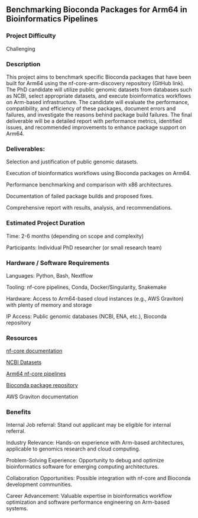 ## Benchmarking Bioconda Packages for Arm64 in Bioinformatics Pipelines


### Project Difficulty

Challenging

### Description

This project aims to benchmark specific Bioconda packages that have been built for Arm64 using the nf-core-arm-discovery repository (GitHub link). The PhD candidate will utilize public genomic datasets from databases such as NCBI, select appropriate datasets, and execute bioinformatics workflows on Arm-based infrastructure. The candidate will evaluate the performance, compatibility, and efficiency of these packages, document errors and failures, and investigate the reasons behind package build failures. The final deliverable will be a detailed report with performance metrics, identified issues, and recommended improvements to enhance package support on Arm64.

### Deliverables:

Selection and justification of public genomic datasets.

Execution of bioinformatics workflows using Bioconda packages on Arm64.

Performance benchmarking and comparison with x86 architectures.

Documentation of failed package builds and proposed fixes.

Comprehensive report with results, analysis, and recommendations.

### Estimated Project Duration

Time: 2-6 months (depending on scope and complexity)

Participants: Individual PhD researcher (or small research team)

### Hardware / Software Requirements

Languages: Python, Bash, Nextflow

Tooling: nf-core pipelines, Conda, Docker/Singularity, Snakemake

Hardware: Access to Arm64-based cloud instances (e.g., AWS Graviton) with plenty of memory and storage

IP Access: Public genomic databases (NCBI, ENA, etc.), Bioconda repository

### Resources

[nf-core documentation](https://nf-co.re/docs/)

[NCBI Datasets](https://www.ncbi.nlm.nih.gov/datasets/)

[Arm64 nf-core pipelines](https://github.com/ewels/nf-core-arm-discovery/tree/main)

[Bioconda package repository](https://bioconda.github.io/)

AWS Graviton documentation


### Benefits

Internal Job referral: Stand out applicant may be eligible for internal referral. 

Industry Relevance: Hands-on experience with Arm-based architectures, applicable to genomics research and cloud computing.

Problem-Solving Experience: Opportunity to debug and optimize bioinformatics software for emerging computing architectures.

Collaboration Opportunities: Possible integration with nf-core and Bioconda development communities.

Career Advancement: Valuable expertise in bioinformatics workflow optimization and software performance engineering on Arm-based systems.